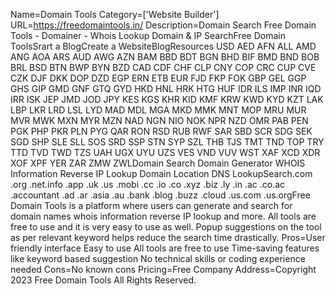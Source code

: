 Name=Domain Tools
Category=['Website Builder']
URL=https://freedomaintools.in/
Description=Domain Search Free Domain Tools - Domainer - Whois Lookup Domain &amp; IP SearchFree Domain ToolsSrart a BlogCreate a WebsiteBlogResources USD AED AFN ALL AMD ANG AOA ARS AUD AWG AZN BAM BBD BDT BGN BHD BIF BMD BND BOB BRL BSD BTN BWP BYN BZD CAD CDF CHF CLP CNY COP CRC CUP CVE CZK DJF DKK DOP DZD EGP ERN ETB EUR FJD FKP FOK GBP GEL GGP GHS GIP GMD GNF GTQ GYD HKD HNL HRK HTG HUF IDR ILS IMP INR IQD IRR ISK JEP JMD JOD JPY KES KGS KHR KID KMF KRW KWD KYD KZT LAK LBP LKR LRD LSL LYD MAD MDL MGA MKD MMK MNT MOP MRU MUR MVR MWK MXN MYR MZN NAD NGN NIO NOK NPR NZD OMR PAB PEN PGK PHP PKR PLN PYG QAR RON RSD RUB RWF SAR SBD SCR SDG SEK SGD SHP SLE SLL SOS SRD SSP STN SYP SZL THB TJS TMT TND TOP TRY TTD TVD TWD TZS UAH UGX UYU UZS VES VND VUV WST XAF XCD XDR XOF XPF YER ZAR ZMW ZWLDomain Search Domain Generator WHOIS Information Reverse IP Lookup Domain Location DNS LookupSearch.com .org .net.info .app .uk .us .mobi .cc .io .co .xyz .biz .ly .in .ac .co.ac .accountant .ad .ar .asia .au .bank .blog .buzz .cloud .us.com .us.orgFree Domain Tools is a platform where users can generate and search for domain names whois information reverse IP lookup and more. All tools are free to use and it is very easy to use as well. Popup suggestions on the tool as per relevant keyword helps reduce the search time drastically.
Pros=User friendly interface Easy to use All tools are free to use Time-saving features like keyword based suggestion No technical skills or coding experience needed
Cons=No known cons
Pricing=Free
Company Address=Copyright 2023 Free Domain Tools All Rights Reserved.
